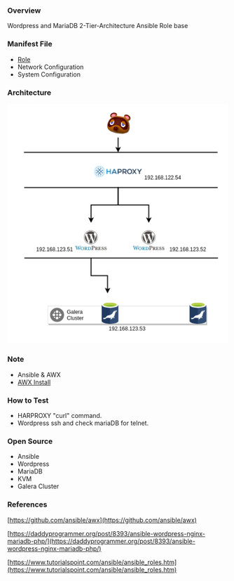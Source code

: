 ### Overview

Wordpress and MariaDB 2-Tier-Architecture Ansible Role base

### Manifest File
- [Role](https://github.com/changhyuni/ansible-worker-2-tier-architecture/tree/master/roles)
- Network Configuration
- System Configuration

### Architecture

![ex_screenshot](./architecture.png)

### Note

- Ansible & AWX
- [AWX Install](https://github.com/ansible/awx)

### How to Test

- HARPROXY "curl" command.
- Wordpress ssh and check mariaDB for telnet.

### Open Source

- Ansible
- Wordpress
- MariaDB
- KVM
- Galera Cluster

### References

[https://github.com/ansible/awx](https://github.com/ansible/awx)

[https://daddyprogrammer.org/post/8393/ansible-wordpress-nginx-mariadb-php/](https://daddyprogrammer.org/post/8393/ansible-wordpress-nginx-mariadb-php/)

[https://www.tutorialspoint.com/ansible/ansible_roles.htm](https://www.tutorialspoint.com/ansible/ansible_roles.htm)
